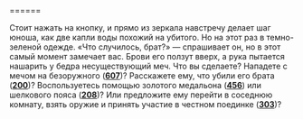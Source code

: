 ======

Стоит нажать на кнопку, и прямо из зеркала навстречу делает шаг юноша, как две капли воды похожий на убитого. Но на этот раз в темно-зеленой одежде. «Что случилось, брат?» — спрашивает он, но в этот самый момент замечает вас. Брови его ползут вверх, а рука пытается нашарить у бедра несуществующий меч. Что вы сделаете? Нападете с мечом на безоружного ([**607**](#n_607))? Расскажете ему, что убили его брата ([**200**](#n_200))? Воспользуетесь помощью золотого медальона ([**456**](#n_456)) или шелкового пояса ([**208**](#n_208))? Или предложите ему перейти в соседнюю комнату, взять оружие и принять участие в честном поединке ([**303**](#n_303))?

